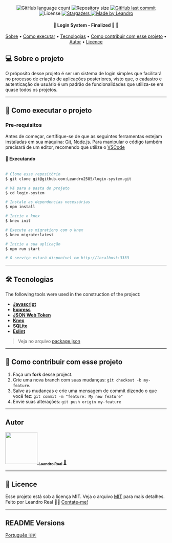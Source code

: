 <p align="center">
  <img alt="GitHub language count" src="https://img.shields.io/github/languages/count/Leandro2585/login-system?color=%2304D361">

  <img alt="Repository size" src="https://img.shields.io/github/repo-size/Leandro2585/login-system">
  
  <a href="https://github.com/Leandro2585/login-system/commits/master">
    <img alt="GitHub last commit" src="https://img.shields.io/github/last-commit/Leandro2585/login-system">
  </a>
    
   <img alt="License" src="https://img.shields.io/badge/license-MIT-brightgreen">
   <a href="https://github.com/Leandro2585/login-system/stargazers">
    <img alt="Stargazers" src="https://img.shields.io/github/stars/Leandro2585/login-system?style=social">
  </a>

  <a href="https://github.com.br/Leandro2585">
    <img alt="Made by Leandro" src="https://img.shields.io/badge/made%20by-Leandro-%237519C1">
  </a>  
 
</p>

<h4 align="center"> 
	🚧  Login System - Finalized 🚀 🚧
</h4>

<p align="center">
 <a href="#-sobre-o-projeto">Sobre</a> •
 <a href="#-como-excutar-o-projeto">Como executar</a> • 
 <a href="#-tecnologias">Tecnologias</a> • 
 <a href="#-como-contribuir-com-esse-projeto">Como contribuir com esse projeto</a> • 
 <a href="#-autor">Autor</a> • 
 <a href="#user-content--licence">Licence</a>
</p>


## 💻 Sobre o projeto

O próposito desse projeto é ser um sistema de login simples que facilitará no processo de criação de aplicações posteriores, visto que, o cadastro e autenticação de usuário é um padrão de funcionalidades que utiliza-se em quase todos os projetos.

---

## 🚀 Como executar o projeto

### Pre-requisitos

Antes de começar, certifique-se de que as seguintes ferramentas estejam instaladas em sua máquina:
[Git](https://git-scm.com), [Node.js](https://nodejs.org/en/). 
Para manipular o código também precisará de um editor, recomendo que utilize o [VSCode](https://code.visualstudio.com/)

#### 🎲 Executando

```bash

# Clone esse repositório
$ git clone git@github.com:Leandro2585/login-system.git

# Vá para a pasta do projeto
$ cd login-system

# Instale as dependencias necessárias
$ npm install

# Inicie o knex
$ knex init

# Execute as migrations com o knex
$ knex migrate:latest

# Inicie a sua aplicação
$ npm run start

# O serviço estará disponível em http://localhost:3333 

```

---

## 🛠 Tecnologias

The following tools were used in the construction of the project:

-   **[Javascript](https://javascript.com)**
-   **[Express](https://expressjs.com)**
-   **[JSON Web Token](https://jwt.io)**
-   **[Knex](http://knexjs.org)**
-   **[SQLite](https://www.sqlite.org)**
-   **[Eslint](https://eslint.org)**

> Veja no arquivo  [package.json](https://github.com/Leandro2585/login-system/blob/master/package.json)

---

## 💪 Como contribuir com esse projeto

1. Faça um **fork** desse project.
2. Crie uma nova branch com suas mudanças: `git checkout -b my-feature`.
3. Salve as mudanças e crie uma mensagem de commit dizendo o que você fez: `git commit -m "feature: My new feature"`
4. Envie suas alterações: `git push origin my-feature`

---

##  Autor

<a href="https://github.com/Leandro2585">
 <img src="https://avatars3.githubusercontent.com/u/49343139?s=460&u=56b59618079de8c4b47b717841307605c4eb74f8&v=4" width="100px;" alt=""/>
 <sub><b>Leandro Real</b></sub></a> <a href="https://github.com/Leandro2585" title="Leandro">🚀</a>
 <br />

---

## 📝 Licence

Esse projeto está sob a licença MIT. Veja o arquivo [MIT](./LICENSE) para mais detalhes.
Feito por Leandro Real 👋🏽 [Contate-me!](https://www.linkedin.com/in/leandro-r-434b811a5/)

---

##  README Versions

[Português 🇧🇷](./README.md)
